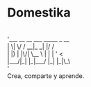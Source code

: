 # Domestika
<br>
'___  __  __ ___ _____ _  __ <br>
|   \|  \/  / __|_   _| |/ / <br>
| |) | |\/| \__ \ | | | ' < <br>
|___/|_|  |_|___/ |_| |_|\_\ <br>
' <br>
Crea, comparte y aprende. <br>
